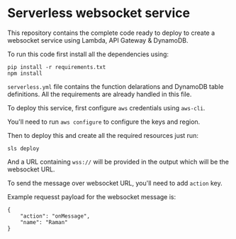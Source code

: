 # Serverless websocket service

This repository contains the complete code ready to deploy to create a websocket service using Lambda, API Gateway & DynamoDB.

To run this code first install all the dependencies using:

```
pip install -r requirements.txt
npm install
```

`serverless.yml` file contains the function delarations and DynamoDB table definitions. All the requirements are already handled in this file.

To deploy this service, first configure `aws` credentials using `aws-cli`.

You'll need to run `aws configure` to configure the keys and region.

Then to deploy this and create all the required resources just run:

`sls deploy`

And a URL containing `wss://` will be provided in the output which will be the websocket URL.

To send the message over websocket URL, you'll need to add `action` key. 

Example requesst payload for the websocket message is:

```
{
    "action": "onMessage",
    "name": "Raman"
}
```